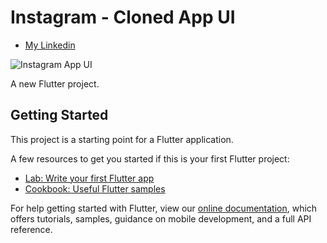 # Instagram - Cloned App UI

<!-- ## [Download App Demo APK ⬇️📱](https://drive.google.com/file/d/1EmoGzeltFcirPZGDLlVxjPWnUke87uj8/view) -->

<!-- - [Support me on Patreon](https://www.patreon.com/sopheamenvan?fan_landing=true) -->
<!-- - [Watch on youtube](https://youtu.be/fJnmr22-Y7A) -->
- [My Linkedin](https://www.linkedin.com/in/sangvaleap-vanny-353b25aa/)

![Instagram App UI](https://drive.google.com/file/d/1ywAPBLlwiaJ1pX7pcc7a32yOKsAnWYnS/view?usp=sharing)

A new Flutter project.

## Getting Started

This project is a starting point for a Flutter application.

A few resources to get you started if this is your first Flutter project:

- [Lab: Write your first Flutter app](https://flutter.dev/docs/get-started/codelab)
- [Cookbook: Useful Flutter samples](https://flutter.dev/docs/cookbook)

For help getting started with Flutter, view our
[online documentation](https://flutter.dev/docs), which offers tutorials,
samples, guidance on mobile development, and a full API reference.
